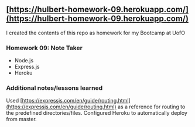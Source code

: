 ## [https://hulbert-homework-09.herokuapp.com/](https://hulbert-homework-09.herokuapp.com/)
I created the contents of this repo as homework for my Bootcamp at UofO
### Homework 09: Note Taker
* Node.js
* Express.js
* Heroku
### Additional notes/lessons learned
Used [https://expressjs.com/en/guide/routing.html](https://expressjs.com/en/guide/routing.html) as a reference for routing to the predefined directories/files.  Configured Heroku to automatically deploy from master.